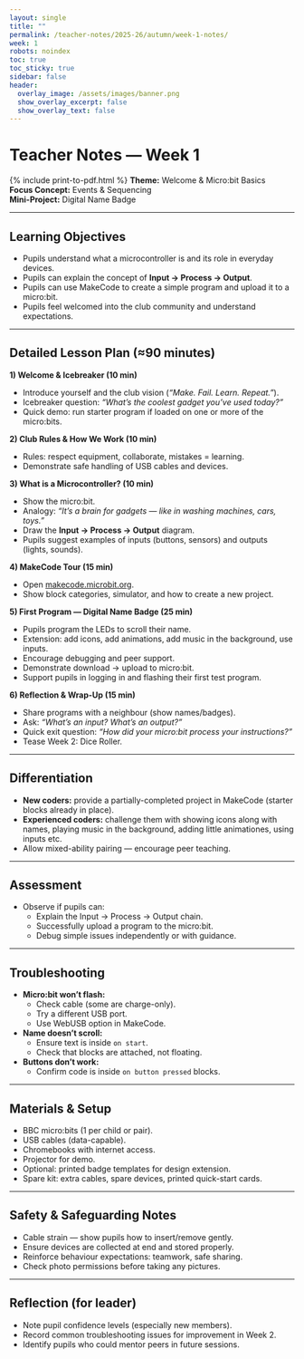 ```yaml
---
layout: single
title: ""
permalink: /teacher-notes/2025-26/autumn/week-1-notes/
week: 1
robots: noindex
toc: true
toc_sticky: true
sidebar: false
header:
  overlay_image: /assets/images/banner.png
  show_overlay_excerpt: false
  show_overlay_text: false
---
```


# Teacher Notes — Week 1  
{% include print-to-pdf.html %}
**Theme:** Welcome & Micro:bit Basics  
**Focus Concept:** Events & Sequencing  
**Mini-Project:** Digital Name Badge  

---

## Learning Objectives
- Pupils understand what a microcontroller is and its role in everyday devices.  
- Pupils can explain the concept of **Input → Process → Output**.  
- Pupils can use MakeCode to create a simple program and upload it to a micro:bit.  
- Pupils feel welcomed into the club community and understand expectations.  

---

## Detailed Lesson Plan (≈90 minutes)

**1) Welcome & Icebreaker (10 min)**  
- Introduce yourself and the club vision (*“Make. Fail. Learn. Repeat.”*).  
- Icebreaker question: *“What’s the coolest gadget you’ve used today?”*  
- Quick demo: run starter program if loaded on one or more of the micro:bits.

**2) Club Rules & How We Work (10 min)**  
- Rules: respect equipment, collaborate, mistakes = learning.    
- Demonstrate safe handling of USB cables and devices.

**3) What is a Microcontroller? (10 min)**  
- Show the micro:bit.  
- Analogy: *“It’s a brain for gadgets — like in washing machines, cars, toys.”*  
- Draw the **Input → Process → Output** diagram.  
- Pupils suggest examples of inputs (buttons, sensors) and outputs (lights, sounds).

**4) MakeCode Tour (15 min)**  
- Open [makecode.microbit.org](https://makecode.microbit.org).  
- Show block categories, simulator, and how to create a new project.  

**5) First Program — Digital Name Badge (25 min)**  
- Pupils program the LEDs to scroll their name.
- Extension: add icons, add animations, add music in the background, use inputs. 
- Encourage debugging and peer support.
- Demonstrate download → upload to micro:bit.  
- Support pupils in logging in and flashing their first test program.

**6) Reflection & Wrap-Up (15 min)**  
- Share programs with a neighbour (show names/badges).  
- Ask: *“What’s an input? What’s an output?”*  
- Quick exit question: *“How did your micro:bit process your instructions?”*  
- Tease Week 2: Dice Roller.

---

## Differentiation
- **New coders:** provide a partially-completed project in MakeCode (starter blocks already in place).  
- **Experienced coders:** challenge them with showing icons along with names, playing music in the background, adding little animationes, using inputs etc.  
- Allow mixed-ability pairing — encourage peer teaching.  

---

## Assessment
- Observe if pupils can:  
  - Explain the Input → Process → Output chain.  
  - Successfully upload a program to the micro:bit.  
  - Debug simple issues independently or with guidance.  

---

## Troubleshooting
- **Micro:bit won’t flash:**  
  - Check cable (some are charge-only).  
  - Try a different USB port.  
  - Use WebUSB option in MakeCode.  
- **Name doesn’t scroll:**  
  - Ensure text is inside `on start`.  
  - Check that blocks are attached, not floating.  
- **Buttons don’t work:**  
  - Confirm code is inside `on button pressed` blocks.  

---

## Materials & Setup
- BBC micro:bits (1 per child or pair).  
- USB cables (data-capable).  
- Chromebooks with internet access.  
- Projector for demo.  
- Optional: printed badge templates for design extension.  
- Spare kit: extra cables, spare devices, printed quick-start cards.

---

## Safety & Safeguarding Notes
- Cable strain — show pupils how to insert/remove gently.  
- Ensure devices are collected at end and stored properly.  
- Reinforce behaviour expectations: teamwork, safe sharing.  
- Check photo permissions before taking any pictures.

---

## Reflection (for leader)
- Note pupil confidence levels (especially new members).  
- Record common troubleshooting issues for improvement in Week 2.  
- Identify pupils who could mentor peers in future sessions.  
